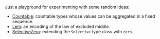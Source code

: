 Just a playground for experimenting with some random ideas:

* [Countable](https://github.com/snowleopard/ideas/blob/main/src/Countable.hs):
  countable types whose values can be aggregated in a fixed sequence.
* [Lem](https://github.com/snowleopard/ideas/blob/main/src/Lem.hs):
  an encoding of the law of excluded middle.
* [SelectiveZero](https://github.com/snowleopard/ideas/blob/main/src/SelectiveZero.hs):
  extending the `Selective` type class with `zero`.
